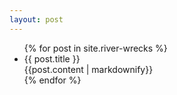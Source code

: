 ```yaml
---
layout: post
---
```


<ul class="list">
  {% for post in site.river-wrecks %}
    <li class="">
      <div class="f1">{{ post.title }}</div>
      <div>
         {{post.content | markdownify}}
      </div>
    </li>
  {% endfor %}
</ul>
